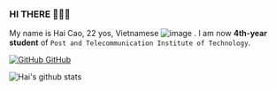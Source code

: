 ### HI THERE 👋👋👋
My name is Hai Cao, 22 yos, Vietnamese  ![image](https://user-images.githubusercontent.com/88284121/215816408-6d62343b-f91f-449b-b543-52a01930f750.png)
. I am now **4th-year student** of `Post and Telecommunication Institute of Technology`.

[![GitHub](https://i.stack.imgur.com/tskMh.png) GitHub](https://github.com/CDHai/)



![Hai's github stats](https://github-readme-stats-git-masterrstaa-rickstaa.vercel.app/api?username=CDHai&show_icons=true&theme=tokyonight&hide=contribs,prs,issues)
